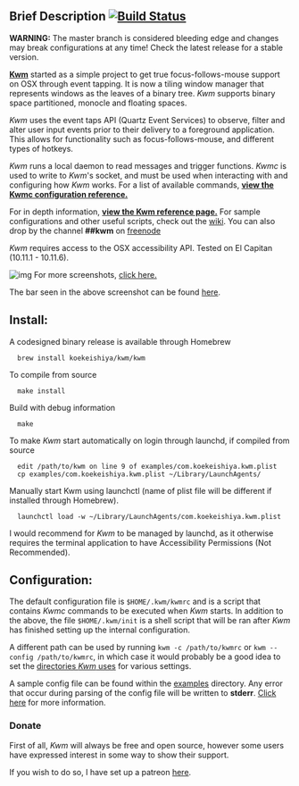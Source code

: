 ## Brief Description [![Build Status](https://travis-ci.org/koekeishiya/kwm.svg?branch=master)](https://travis-ci.org/koekeishiya/kwm)

**WARNING:** The master branch is considered bleeding edge and changes may break configurations at any time! Check the latest release for a stable version.

[**Kwm**](https://koekeishiya.github.io/kwm) started as a simple project to get true focus-follows-mouse support on OSX through event tapping.
It is now a tiling window manager that represents windows as the leaves of a binary tree.
*Kwm* supports binary space partitioned, monocle and floating spaces.

*Kwm* uses the event taps API (Quartz Event Services) to observe, filter and alter user input events prior
to their delivery to a foreground application. This allows for functionality such as focus-follows-mouse,
and different types of hotkeys.

*Kwm* runs a local daemon to read messages and trigger functions.
*Kwmc* is used to write to *Kwm*'s socket, and must be used when interacting with and configuring how *Kwm* works.
For a list of available commands, [**view the Kwmc configuration reference.**](https://koekeishiya.github.io/kwm/kwmc.html)

For in depth information, [**view the Kwm reference page.**](https://koekeishiya.github.io/kwm)
For sample configurations and other useful scripts, check out the [wiki](https://github.com/koekeishiya/kwm/wiki).
You can also drop by the channel **##kwm** on [freenode](http://webchat.freenode.net)

*Kwm* requires access to the OSX accessibility API.
Tested on El Capitan (10.11.1 - 10.11.6).

![img](https://cloud.githubusercontent.com/assets/6175959/17399847/d5f0c4d4-5a44-11e6-9526-30e18a6a98a3.png)
For more screenshots, [click here.](https://github.com/koekeishiya/kwm/issues/2)

The bar seen in the above screenshot can be found [here](https://github.com/koekeishiya/nerdbar.widget).

## Install:

A codesigned binary release is available through Homebrew

      brew install koekeishiya/kwm/kwm

To compile from source

      make install

Build with debug information

      make

To make *Kwm* start automatically on login through launchd, if compiled from source

      edit /path/to/kwm on line 9 of examples/com.koekeishiya.kwm.plist
      cp examples/com.koekeishiya.kwm.plist ~/Library/LaunchAgents/

Manually start Kwm using launchctl (name of plist file will be different if installed through Homebrew).

      launchctl load -w ~/Library/LaunchAgents/com.koekeishiya.kwm.plist

I would recommend for *Kwm* to be managed by launchd, as it otherwise requires
the terminal application to have Accessibility Permissions (Not Recommended).

## Configuration:

The default configuration file is `$HOME/.kwm/kwmrc` and is a script that contains *Kwmc* commands
to be executed when *Kwm* starts.  In addition to the above, the file `$HOME/.kwm/init` is a shell
script that will be ran after *Kwm* has finished setting up the internal configuration.

A different path can be used by running `kwm -c /path/to/kwmrc` or `kwm --config /path/to/kwmrc`,
in which case it would probably be a good idea to set the [directories *Kwm* uses](https://github.com/koekeishiya/kwm/issues/191) for various settings.

A sample config file can be found within the [examples](examples) directory.
Any error that occur during parsing of the config file will be written to **stderr**.
[Click here](https://github.com/koekeishiya/kwm/issues/285#issuecomment-216703278) for more information.

### Donate
First of all, *Kwm* will always be free and open source, however some users have
expressed interest in some way to show their support.

If you wish to do so, I have set up a patreon [here](https://www.patreon.com/aasvi).
